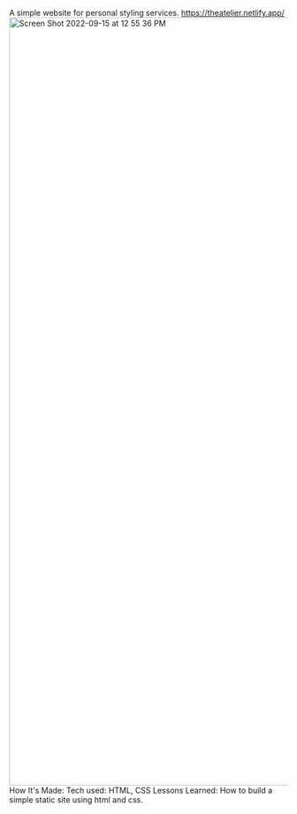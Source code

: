 A simple website for personal styling services.
https://theatelier.netlify.app/
<img width="1386" alt="Screen Shot 2022-09-15 at 12 55 36 PM" src="https://user-images.githubusercontent.com/106152909/190476229-6f61ac7a-f68a-4d15-911b-8de6faf710ae.png">
How It's Made:
Tech used: HTML, CSS
Lessons Learned: How to build a simple static site using html and css.
